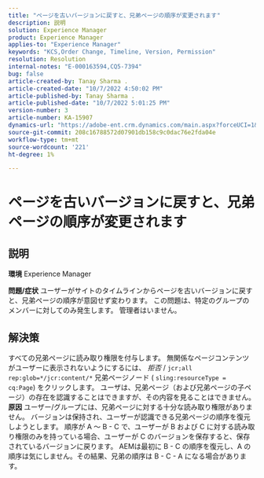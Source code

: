 ```yaml
---
title: "ページを古いバージョンに戻すと、兄弟ページの順序が変更されます"
description: 説明
solution: Experience Manager
product: Experience Manager
applies-to: "Experience Manager"
keywords: "KCS,Order Change, Timeline, Version, Permission"
resolution: Resolution
internal-notes: "E-000163594,CQ5-7394"
bug: false
article-created-by: Tanay Sharma .
article-created-date: "10/7/2022 4:50:02 PM"
article-published-by: Tanay Sharma .
article-published-date: "10/7/2022 5:01:25 PM"
version-number: 3
article-number: KA-15907
dynamics-url: "https://adobe-ent.crm.dynamics.com/main.aspx?forceUCI=1&pagetype=entityrecord&etn=knowledgearticle&id=65f57811-6046-ed11-bba2-0022480868ff"
source-git-commit: 208c16788572d07901db158c9c0dac76e2fda04e
workflow-type: tm+mt
source-wordcount: '221'
ht-degree: 1%

---
```


# ページを古いバージョンに戻すと、兄弟ページの順序が変更されます

## 説明

<b>環境</b>
Experience Manager


<b>問題/症状</b>
ユーザーがサイトのタイムラインからページを古いバージョンに戻すと、兄弟ページの順序が意図せず変わります。 この問題は、特定のグループのメンバーに対してのみ発生します。 管理者はいません。


## 解決策


すべての兄弟ページに読み取り権限を付与します。 無関係なページコンテンツがユーザーに表示されないようにするには、 *拒否* / `jcr;all rep:glob=*/jcr:content/*` 兄弟ページノード ( `sling:resourceType = cq:Page`) をクリックします。 ユーザは、兄弟ページ（および兄弟ページの子ページ）の存在を認識することはできますが、その内容を見ることはできません。
<b>原因</b>
ユーザー/グループには、兄弟ページに対する十分な読み取り権限がありません。 バージョンは保持され、ユーザーが認識できる兄弟ページの順序を復元しようとします。 順序が A ～ B - C で、ユーザーが B および C に対する読み取り権限のみを持っている場合、ユーザーが C のバージョンを保存すると、保存されているバージョンに戻ります。 AEMは最初に B - C の順序を復元し、A の順序は気にしません。その結果、兄弟の順序は B - C - A になる場合があります。
